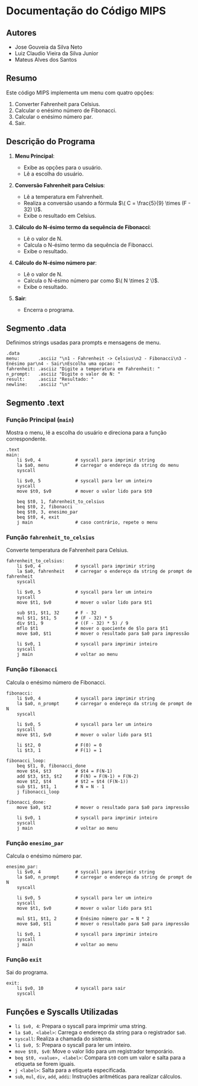 # Documentação do Código MIPS

## Autores
- Jose Gouveia da Silva Neto
- Luiz Claudio Vieira da Silva Junior
- Mateus Alves dos Santos

## Resumo

Este código MIPS implementa um menu com quatro opções:
1. Converter Fahrenheit para Celsius. 
2. Calcular o enésimo número de Fibonacci.
3. Calcular o enésimo número par.
4. Sair.

## Descrição do Programa

1. **Menu Principal**:
   - Exibe as opções para o usuário.
   - Lê a escolha do usuário.

2. **Conversão Fahrenheit para Celsius**:
   - Lê a temperatura em Fahrenheit.
   - Realiza a conversão usando a fórmula $\( C = \frac{5}{9} \times (F - 32) \)$.
   - Exibe o resultado em Celsius.

3. **Cálculo do N-ésimo termo da sequência de Fibonacci**:
   - Lê o valor de N.
   - Calcula o N-ésimo termo da sequência de Fibonacci.
   - Exibe o resultado.

4. **Cálculo do N-ésimo número par**:
   - Lê o valor de N.
   - Calcula o N-ésimo número par como $\( N \times 2 \)$.
   - Exibe o resultado.

5. **Sair**:
   - Encerra o programa.

## Segmento .data
Definimos strings usadas para prompts e mensagens de menu.

```assembly
.data
menu:       .asciiz "\n1 - Fahrenheit -> Celsius\n2 - Fibonacci\n3 - Enésimo par\n4 - Sair\nEscolha uma opcao: "
fahrenheit: .asciiz "Digite a temperatura em Fahrenheit: "
n_prompt:   .asciiz "Digite o valor de N: "
result:     .asciiz "Resultado: "
newline:    .asciiz "\n"
```

## Segmento .text
### Função Principal (`main`)
Mostra o menu, lê a escolha do usuário e direciona para a função correspondente.

```assembly
.text
main:
    li $v0, 4             # syscall para imprimir string
    la $a0, menu          # carregar o endereço da string do menu
    syscall

    li $v0, 5             # syscall para ler um inteiro
    syscall
    move $t0, $v0         # mover o valor lido para $t0

    beq $t0, 1, fahrenheit_to_celsius
    beq $t0, 2, fibonacci
    beq $t0, 3, enesimo_par
    beq $t0, 4, exit
    j main                # caso contrário, repete o menu
```

### Função `fahrenheit_to_celsius`
Converte temperatura de Fahrenheit para Celsius.

```assembly
fahrenheit_to_celsius:
    li $v0, 4             # syscall para imprimir string
    la $a0, fahrenheit    # carregar o endereço da string de prompt de fahrenheit
    syscall

    li $v0, 5             # syscall para ler um inteiro
    syscall
    move $t1, $v0         # mover o valor lido para $t1

    sub $t1, $t1, 32      # F - 32
    mul $t1, $t1, 5       # (F - 32) * 5
    div $t1, 9            # ((F - 32) * 5) / 9
    mflo $t1              # mover o quociente de $lo para $t1
    move $a0, $t1         # mover o resultado para $a0 para impressão

    li $v0, 1             # syscall para imprimir inteiro
    syscall
    j main                # voltar ao menu
```

### Função `fibonacci`
Calcula o enésimo número de Fibonacci.

```assembly
fibonacci:
    li $v0, 4             # syscall para imprimir string
    la $a0, n_prompt      # carregar o endereço da string de prompt de N
    syscall

    li $v0, 5             # syscall para ler um inteiro
    syscall
    move $t1, $v0         # mover o valor lido para $t1

    li $t2, 0             # F(0) = 0
    li $t3, 1             # F(1) = 1

fibonacci_loop:
    beq $t1, 0, fibonacci_done
    move $t4, $t3         # $t4 = F(N-1)
    add $t3, $t3, $t2     # F(N) = F(N-1) + F(N-2)
    move $t2, $t4         # $t2 = $t4 (F(N-1))
    sub $t1, $t1, 1       # N = N - 1
    j fibonacci_loop

fibonacci_done:
    move $a0, $t2         # mover o resultado para $a0 para impressão

    li $v0, 1             # syscall para imprimir inteiro
    syscall
    j main                # voltar ao menu
```

### Função `enesimo_par`
Calcula o enésimo número par.

```assembly
enesimo_par:
    li $v0, 4             # syscall para imprimir string
    la $a0, n_prompt      # carregar o endereço da string de prompt de N
    syscall

    li $v0, 5             # syscall para ler um inteiro
    syscall
    move $t1, $v0         # mover o valor lido para $t1

    mul $t1, $t1, 2       # Enésimo número par = N * 2
    move $a0, $t1         # mover o resultado para $a0 para impressão

    li $v0, 1             # syscall para imprimir inteiro
    syscall
    j main                # voltar ao menu
```

### Função `exit`
Sai do programa.

```assembly
exit:
    li $v0, 10            # syscall para sair
    syscall
```

## Funções e Syscalls Utilizadas

- `li $v0, 4`: Prepara o syscall para imprimir uma string.
- `la $a0, <label>`: Carrega o endereço da string para o registrador `$a0`.
- `syscall`: Realiza a chamada do sistema.
- `li $v0, 5`: Prepara o syscall para ler um inteiro.
- `move $t0, $v0`: Move o valor lido para um registrador temporário.
- `beq $t0, <value>, <label>`: Compara `$t0` com um valor e salta para a etiqueta se forem iguais.
- `j <label>`: Salta para a etiqueta especificada.
- `sub`, `mul`, `div`, `add`, `addi`: Instruções aritméticas para realizar cálculos.
